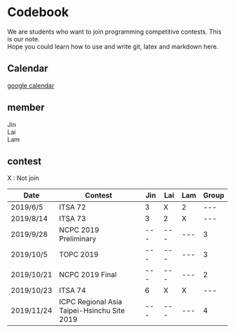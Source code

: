 # Codebook

We are students who want to join programming competitive contests. This is our note.  
Hope you could learn how to use and write git, latex and markdown here.  

## Calendar
[google calendar](https://calendar.google.com/calendar/embed?src=uodd8ur4ms17h59hp81ho7legg%40group.calendar.google.com&ctz=Asia%2FTaipei)

## member
Jin  
Lai  
Lam  

## contest

X : Not join

| Date | Contest | Jin | Lai | Lam | Group |
| --- | --- | --- | --- | --- | --- |
| 2019/6/5 | ITSA 72 | 3 | X | 2 | --- |
| 2019/8/14 | ITSA 73 | 3 | 2 | X | --- |
| 2019/9/28 | NCPC 2019 Preliminary | --- | --- | --- | 3 |
| 2019/10/5 | TOPC 2019 | --- | --- | --- | 3 |
| 2019/10/21 | NCPC 2019 Final | --- | --- | --- | 2 |
| 2019/10/23 | ITSA 74 | 6 | X | X | --- |
| 2019/11/24 | ICPC Regional Asia Taipei-Hsinchu Site 2019 | --- | --- | --- | 4 |
